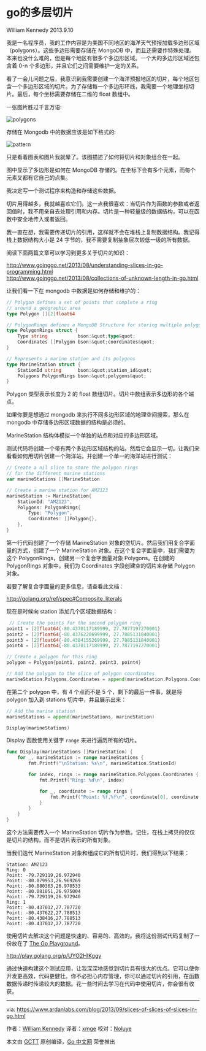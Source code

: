 # go的多层切片

William Kennedy 2013.9.10

我是一名程序员，我的工作内容是为美国不同地区的海洋天气预报加载多边形区域（polygons）。这些多边形需要存储在 MongoDB 中，而且还需要作特殊处理。本来也没什么难的，但是每个地区有很多个多边形区域。一个大的多边形区域还包含着 0-n 个多边形，并且它们之间需要维护一定的关系。

看了一会儿问题之后，我意识到我需要创建一个海洋预报地区的切片，每个地区包含一个多边形区域的切片。为了存储每一个多边形环线，我需要一个地理坐标切片。最后，每个坐标需要存储在二维的 float 数组中。

一张图片胜过千言万语:

![polygons](https://www.ardanlabs.com/images/goinggo/Screen+Shot+2013-09-04+at+5.02.55+PM.png)

存储在 Mongodb 中的数据应该是如下格式的:

![pattern](https://www.ardanlabs.com/images/goinggo/Screen+Shot+2013-09-10+at+3.46.19+PM.png)

只是看着图表和图片我就晕了。该图描述了如何将切片和对象组合在一起。

图中显示了多边形是如何在 MongoDB 存储的。在坐标下会有多个元素，而每个元素又都有它自己的点集。

我决定写一个测试程序来构造和存储这些数据。

切片用得越多，我就越喜欢它们。这一点我很喜欢：当切片作为函数的参数或者返回值时，我不用亲自去处理引用和内存。切片是一种轻量级的数据结构，可以在函数中安全地传入或者返回。

我一直在想，我需要传递切片的引用，这样就不会在堆栈上复制数据结构。我记得栈上数据结构大小是 24 字节的，我不需要复制抽象层次较低一级的所有数据。

阅读下面两篇文章可以学习到更多关于切片的知识：

http://www.goinggo.net/2013/08/understanding-slices-in-go-programming.html<br>
http://www.goinggo.net/2013/08/collections-of-unknown-length-in-go.html

让我们看一下在 mongodb 中数据是如何存储和维护的：

```go
// Polygon defines a set of points that complete a ring
// around a geographic area
type Polygon [][2]float64

// PolygonRings defines a MongoDB Structure for storing multiple polygon rings
type PolygonRings struct {
    Type string           bson:&quot;type&quot;
    Coordinates []Polygon bson:&quot;coordinates&quot;
}

// Represents a marine station and its polygons
type MarineStation struct {
    StationId string      bson:&quot;station_id&quot;
    Polygons PolygonRings bson:&quot;polygons&quot;
}
```

Polygon 类型表示长度为 2 的 float 数组切片。切片中数组表示多边形的各个端点。

如果你要是想通过 mongodb 来执行不同多边形区域的地理空间搜索，那么在 mongodb 中存储多边形区域数据的结构是必须的。

MarineStation 结构体模拟一个单独的站点和对应的多边形区域。

测试代码将创建一个带有两个多边形区域结构的站。然后它会显示一切。让我们来看看如何用切片创建一个海洋站，并创建一个单一的海洋站进行测试：

```go
// Create a nil slice to store the polygon rings
// for the different marine stations
var marineStations []MarineStation

// Create a marine station for AMZ123
marineStation := MarineStation{
    StationId: "AMZ123",
    Polygons: PolygonRings{
        Type: "Polygon",
        Coordinates: []Polygon{},
    },
}
```

第一行代码创建了一个存储 MarineStation 对象的空切片。然后我们用复合字面量的方式，创建了一个 MarineStation 对象。在这个复合字面量中，我们需要为这个 PolygonRings，创建另一个复合字面量对象 Polygons。在创建的 PolygonRings 对象中，我们为 Coordinates 字段创建空的切片来存储 Polygon 对象。

若要了解复合字面量的更多信息，请查看此文档：

http://golang.org/ref/spec#Composite_literals

现在是时候向 station 添加几个区域数据结构：

```go
 // Create the points for the second polygon ring
point1 = [2]float64{-80.4370117189999, 27.7877197270001}
point2 = [2]float64{-80.4376220699999, 27.7885131840001}
point3 = [2]float64{-80.4384155269999, 27.7885131840001}
point4 = [2]float64{-80.4370117189999, 27.7877197270001}

// Create a polygon for this ring
polygon = Polygon{point1, point2, point3, point4}

// Add the polygon to the slice of polygon coordinates
marineStation.Polygons.Coordinates = append(marineStation.Polygons.Coordinates, polygon)
 ```

在第二个 polygon 中，有 4 个点而不是 5 个，剩下的最后一件事，就是将 polygon 加入到 stations 切片中，并且展示出来：

```go
// Add the marine station
marineStations = append(marineStations, marineStation)

Display(marineStations)
```

Display 函数使用关键字 `range` 来进行遍历所有的切片。

```go
func Display(marineStations []MarineStation) {
    for _, marineStation := range marineStations {
        fmt.Printf("\nStation: %s\n", marineStation.StationId)

        for index, rings := range marineStation.Polygons.Coordinates {
            fmt.Printf("Ring: %d\n", index)

            for _, coordinate := range rings {
                fmt.Printf("Point: %f,%f\n", coordinate[0], coordinate[1])
            }
        }
    }
}
```

这个方法需要传入一个 MarineStation 切片作为参数。记住，在栈上拷贝的仅仅是切片的结构，而不是切片表示的所有对象。

当我们迭代 MarineStation 对象和组成它的所有切片时，我们得到以下结果：

```
Station: AMZ123
Ring: 0
Point: -79.729119,26.972940
Point: -80.079953,26.969269
Point: -80.080363,26.970533
Point: -80.081051,26.975004
Point: -79.729119,26.972940
Ring: 1
Point: -80.437012,27.787720
Point: -80.437622,27.788513
Point: -80.438416,27.788513
Point: -80.437012,27.787720
```

使用切片去解决这个问题是快速的、容易的、高效的。我将这份测试代码复制了一份放在了 [The Go Playground](https://play.golang.org/)。

http://play.golang.org/p/UYO2HIKggy

通过快速构建这个测试应用，让我深深地感觉到切片具有很大的优点。它可以使你开发更高效，代码更健壮。你不必担心内存管理，你可以通过切片的引用，在函数数据传递时传递较大的数据。花一些时间去学习在代码中使用切片，你会很有收获。

---

via: https://www.ardanlabs.com/blog/2013/09/slices-of-slices-of-slices-in-go.html

作者：[William Kennedy](https://github.com/ardanlabs/gotraining)
译者：[xmge](https://github.com/xmge)
校对：[Noluye](https://github.com/Noluye)

本文由 [GCTT](https://github.com/studygolang/GCTT) 原创编译，[Go 中文网](https://studygolang.com/) 荣誉推出
